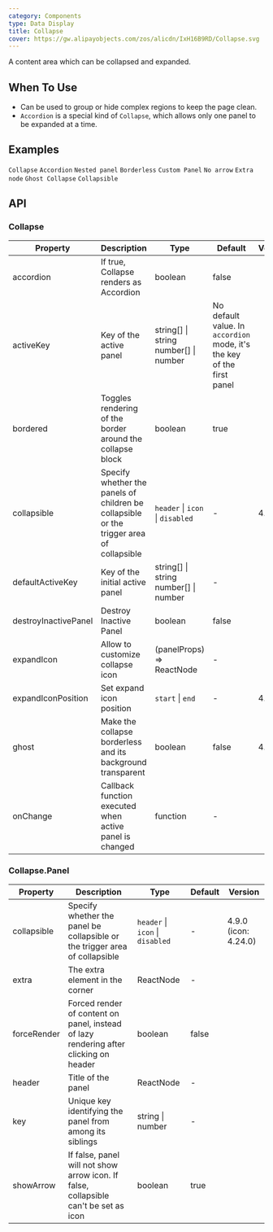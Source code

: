 ```yaml
---
category: Components
type: Data Display
title: Collapse
cover: https://gw.alipayobjects.com/zos/alicdn/IxH16B9RD/Collapse.svg
---
```


A content area which can be collapsed and expanded.

## When To Use

- Can be used to group or hide complex regions to keep the page clean.
- `Accordion` is a special kind of `Collapse`, which allows only one panel to be expanded at a time.

## Examples

<code src="./demo/basic.tsx">Collapse</code>
<code src="./demo/accordion.tsx">Accordion</code>
<code src="./demo/mix.tsx">Nested panel</code>
<code src="./demo/borderless.tsx">Borderless</code>
<code src="./demo/custom.tsx">Custom Panel</code>
<code src="./demo/noarrow.tsx">No arrow</code>
<code src="./demo/extra.tsx">Extra node</code>
<code src="./demo/ghost.tsx">Ghost Collapse</code>
<code src="./demo/collapsible.tsx">Collapsible</code>

## API

### Collapse

| Property             | Description                                                                              | Type                                          | Default                                                                | Version |
| -------------------- | ---------------------------------------------------------------------------------------- | --------------------------------------------- | ---------------------------------------------------------------------- | ------- |
| accordion            | If true, Collapse renders as Accordion                                                   | boolean                                       | false                                                                  |         |
| activeKey            | Key of the active panel                                                                  | string\[] \| string <br/> number\[] \| number | No default value. In `accordion` mode, it's the key of the first panel |         |
| bordered             | Toggles rendering of the border around the collapse block                                | boolean                                       | true                                                                   |         |
| collapsible          | Specify whether the panels of children be collapsible or the trigger area of collapsible | `header` \| `icon` \| `disabled`              | -                                                                      | 4.9.0   |
| defaultActiveKey     | Key of the initial active panel                                                          | string\[] \| string <br/> number\[] \| number | -                                                                      |         |
| destroyInactivePanel | Destroy Inactive Panel                                                                   | boolean                                       | false                                                                  |         |
| expandIcon           | Allow to customize collapse icon                                                         | (panelProps) => ReactNode                     | -                                                                      |         |
| expandIconPosition   | Set expand icon position                                                                 | `start` \| `end`                              | -                                                                      | 4.21.0  |
| ghost                | Make the collapse borderless and its background transparent                              | boolean                                       | false                                                                  | 4.4.0   |
| onChange             | Callback function executed when active panel is changed                                  | function                                      | -                                                                      |         |

### Collapse.Panel

| Property    | Description                                                                           | Type                             | Default | Version              |
| ----------- | ------------------------------------------------------------------------------------- | -------------------------------- | ------- | -------------------- |
| collapsible | Specify whether the panel be collapsible or the trigger area of collapsible           | `header` \| `icon` \| `disabled` | -       | 4.9.0 (icon: 4.24.0) |
| extra       | The extra element in the corner                                                       | ReactNode                        | -       |                      |
| forceRender | Forced render of content on panel, instead of lazy rendering after clicking on header | boolean                          | false   |                      |
| header      | Title of the panel                                                                    | ReactNode                        | -       |                      |
| key         | Unique key identifying the panel from among its siblings                              | string \| number                 | -       |                      |
| showArrow   | If false, panel will not show arrow icon. If false, collapsible can't be set as icon  | boolean                          | true    |                      |
